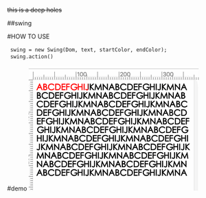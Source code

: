 ~~this is a deep holes~~

##swing

#HOW TO USE
```
 swing = new Swing(Dom, text, startColor, endColor);
 swing.action()
```
#demo 
<img src="./demo/readme1.gif" alt="demo"/>
